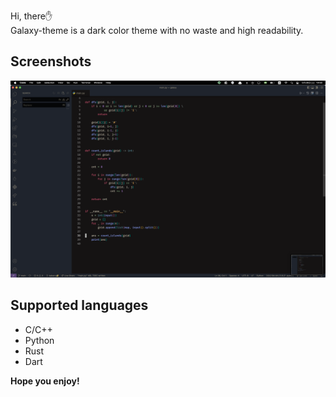 Hi, there✋<br>
Galaxy-theme is a dark color theme with no waste and high readability.

## Screenshots

![python](https://raw.githubusercontent.com/kabero/galaxy-theme/main/img/python_example.png)

## Supported languages

- C/C++
- Python
- Rust
- Dart

**Hope you enjoy!**
